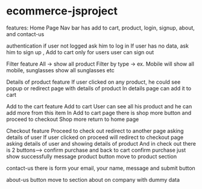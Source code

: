 # ecommerce-jsproject
features:
Home Page Nav bar has add to cart, product, login, signup, about, and contact-us

authentication if user not logged ask him to log in If user has no data, ask him to sign up , Add to cart only for users user can sign out

Filter feature All -> show all product Filter by type -> ex. Mobile will show all mobile, sunglasses show all sunglasses etc

Details of product feature If user clicked on any product, he could see popup or redirect page with details of product In details page can add it to cart

Add to the cart feature Add to cart User can see all his product and he can add more from this item In Add to cart page there is shop more button and proceed to checkout Shop more return to home page

Checkout feature Proceed to check out redirect to another page asking details of user If user clicked on proceed will redirect to checkout page asking details of user and showing details of product And in check out there is 2 buttons--> confirm purchase and back to cart confirm purchase just show successfully message product button move to product section

contact-us there is form your email, your name, message and submit button

about-us button move to section about on company with dummy data
